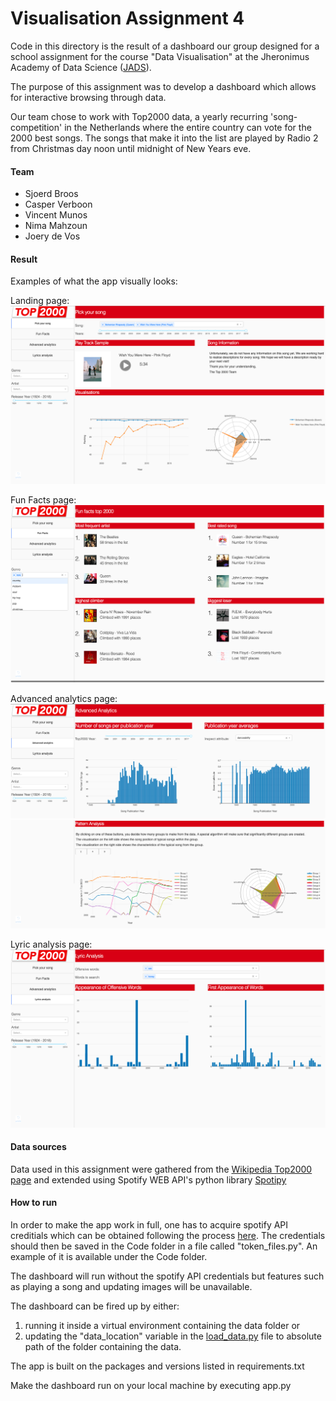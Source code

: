 # Visualisation Assignment 4

Code in this directory is the result of a dashboard our group designed for a school assignment for the course "Data Visualisation" at the Jheronimus Academy of Data Science ([JADS](https://www.jads.nl)).

The purpose of this assignment was to develop a dashboard which allows for interactive browsing through data. 

Our team chose to work with Top2000 data, a yearly recurring 'song-competition' in the Netherlands where the entire country can vote for the 2000 best songs. The songs that make it into the list are played by Radio 2 from Christmas day noon until midnight of New Years eve. 


#### Team
* Sjoerd Broos
* Casper Verboon
* Vincent Munos
* Nima Mahzoun
* Joery de Vos

#### Result
Examples of what the app visually looks:

Landing page:
![""Landing page"](./Screenshots/Page1.png)

Fun Facts page:
![""Fun Facts"](./Screenshots/Page2.png)

Advanced analytics page:
![""Advanced analytics 1"](./Screenshots/Page3-1.png)
![""Advanced analytics 2"](./Screenshots/Page3-2.png)

Lyric analysis page:
![""alt text"](./Screenshots/Page4.png)


#### Data sources
Data used in this assignment were gathered from the [Wikipedia Top2000 page](https://nl.wikipedia.org/wiki/Lijst_van_Radio_2-Top_2000%27s) and extended using Spotify WEB API's python library [Spotipy](https://spotipy.readthedocs.io/en/latest/)

#### How to run 
In order to make the app work in full, one has to acquire spotify API creditials which can be obtained following the process [here](https://developer.spotify.com/documentation/general/guides/authorization-guide/). The credentials should then be saved in the Code folder in a file called "token_files.py". An example of it is available under the Code folder.
 
The dashboard will run without the spotify API credentials but features such as playing a song and updating images will be unavailable. 

The dashboard can be fired up by either: 
1. running it inside a virtual environment containing the data folder or 
2. updating the "data_location" variable in the [load_data.py](./Code/load_data.py) file to absolute path of the folder containing the data. 

The app is built on the packages and versions listed in requirements.txt

Make the dashboard run on your local machine by executing app.py 